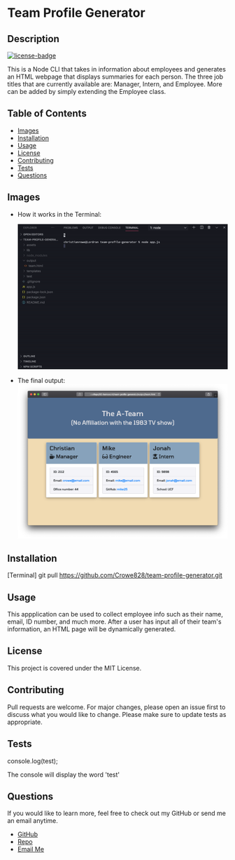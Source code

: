 # Team Profile Generator

## Description

[![license-badge](https://img.shields.io/badge/License-MIT-red.svg)](https://shields.io/)

This is a Node CLI that takes in information about employees and generates an HTML webpage that displays summaries for each person. The three job titles that are currently available are: Manager, Intern, and Employee. More can be added by simply extending the Employee class.

## Table of Contents

- [Images](#images)
- [Installation](#installation)
- [Usage](#usage)
- [License](#license)
- [Contributing](#contributing)
- [Tests](#tests)
- [Questions](#tests)

## Images

- How it works in the Terminal:

  ![Generator GIF](https://github.com/Crowe828/team-profile-generator/blob/main/assets/images/generator.gif)

- The final output:
  ![Generator Output](https://github.com/Crowe828/team-profile-generator/blob/main/assets/images/generator-output.png)

## Installation

[Terminal] git pull https://github.com/Crowe828/team-profile-generator.git

## Usage

This appplication can be used to collect employee info such as their name, email, ID number, and much more. After a user has input all of their team's information, an HTML page will be dynamically generated.

## License

This project is covered under the MIT License.

## Contributing

Pull requests are welcome. For major changes, please open an issue first to discuss what you would like to change. Please make sure to update tests as appropriate.

## Tests

console.log(test);

The console will display the word 'test'

## Questions

If you would like to learn more, feel free to check out my GitHub or send me an email anytime.

- [GitHub](https://github.com/Crowe828)
- [Repo](https://github.com/Crowe828/team-profile-generator)
- [Email Me](mailto:crowe828@gmail.com?subject=Nice%20README%20Generator%20Dude)
